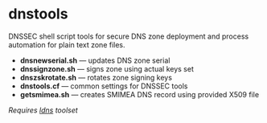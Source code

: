 # dnstools
DNSSEC shell script tools for secure DNS zone deployment and process automation for plain text zone files.

 - **dnsnewserial.sh** — updates DNS zone serial
 - **dnssignzone.sh** — signs zone using actual keys set
 - **dnszskrotate.sh** — rotates zone signing keys
 - **dnstools.cf** — common settings for DNSSEC tools
 - **getsmimea.sh** — creates SMIMEA DNS record using provided X509 file

 *Requires [ldns](https://www.nlnetlabs.nl/projects/ldns/) toolset*
